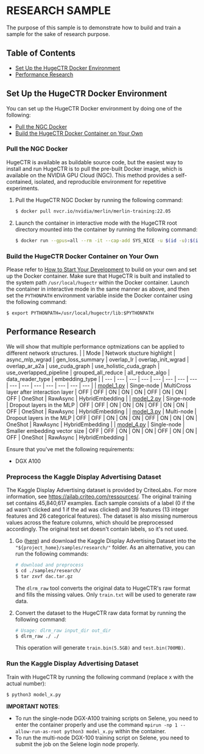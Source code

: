# RESEARCH SAMPLE #
The purpose of this sample is to demonstrate how to build and train a sample for the sake of research purpose.

## Table of Contents
* [Set Up the HugeCTR Docker Environment](#set-up-the-hugectr-docker-environment)
* [Performance Research](#performance-research)

## Set Up the HugeCTR Docker Environment ##
You can set up the HugeCTR Docker environment by doing one of the following:
- [Pull the NGC Docker](#pull-the-ngc-docker)
- [Build the HugeCTR Docker Container on Your Own](#build-the-hugectr-docker-container-on-your-own)

### Pull the NGC Docker ###
HugeCTR is available as buildable source code, but the easiest way to install and run HugeCTR is to pull the pre-built Docker image, which is available on the NVIDIA GPU Cloud (NGC). This method provides a self-contained, isolated, and reproducible environment for repetitive experiments.

1. Pull the HugeCTR NGC Docker by running the following command:
   ```bash
   $ docker pull nvcr.io/nvidia/merlin/merlin-training:22.05
   ```
2. Launch the container in interactive mode with the HugeCTR root directory mounted into the container by running the following command:
   ```bash
   $ docker run --gpus=all --rm -it --cap-add SYS_NICE -u $(id -u):$(id -g) -v $(pwd):/hugectr -w /hugectr nvcr.io/nvidia/merlin/merlin-training:22.05
   ```

### Build the HugeCTR Docker Container on Your Own ###
Please refer to [How to Start Your Development](https://nvidia-merlin.github.io/HugeCTR/master/hugectr_contributor_guide.html#how-to-start-your-development) to build on your own and set up the Docker container. Make sure that HugeCTR is built and installed to the system path `/usr/local/hugectr` within the Docker container. Launch the container in interactive mode in the same manner as above, and then set the `PYTHONPATH` environment variable inside the Docker container using the following command:
```shell
$ export PYTHONPATH=/usr/local/hugectr/lib:$PYTHONPATH
```

## Performance Research
We will show that multiple performance optmizations can be applied to different network structures.
|                               | Mode           | Network stucture highlight                   | async_mlp_wgrad | gen_loss_summary | overlap_lr | overlap_init_wgrad | overlap_ar_a2a | use_cuda_graph | use_holistic_cuda_graph | use_overlapped_pipeline | grouped_all_reduce | all_reduce_algo | data_reader_type | embedding_type  | 
| ---                           | ---            | ---                                          | ---             | ---              | ---        | ---                | ---            | ---            | ---                     | ---                     | ---                | ---             | ---              | ---             | 
| [model_1.py](./model_1.py)    | Singe-node     | MultiCross layer after interaction layer     | OFF             | OFF              | ON         | ON                 | ON             | OFF            | ON                      | ON                      | OFF                | OneShot         | RawAsync         | HybridEmbedding |
| [model_2.py](./model_2.py)    | Singe-node     | Dropout layers in the MLP                    | OFF             | OFF              | ON         | ON                 | ON             | OFF            | ON                      | ON                      | OFF                | OneShot         | RawAsync         | HybridEmbedding |
| [model_3.py](./model_3.py)    | Multi-node     | Dropout layers in the MLP                    | OFF             | OFF              | ON         | ON                 | ON             | OFF            | ON                      | ON                      | ON                 | OneShot         | RawAsync         | HybridEmbedding |
| [model_4.py](./model_4.py)    | Single-node    | Smaller embedding vector size                | OFF             | OFF              | ON         | ON                 | ON             | OFF            | ON                      | ON                      | OFF                | OneShot         | RawAsync         | HybridEmbedding |


Ensure that you've met the following requirements:
- DGX A100

### Preprocess the Kaggle Display Advertising Dataset ##
The Kaggle Display Advertising dataset is provided by CriteoLabs. For more information, see https://ailab.criteo.com/ressources/. The original training set contains 45,840,617 examples. Each sample consists of a label (0 if the ad wasn't clicked and 1 if the ad was clicked) and 39 features (13 integer features and 26 categorical features). The dataset is also missing numerous values across the feature columns, which should be preprocessed accordingly. The original test set doesn't contain labels, so it's not used.

1. Go ([here](https://ailab.criteo.com/ressources/)) and download the Kaggle Display Advertising Dataset into the `"${project_home}/samples/research/"` folder.
   As an alternative, you can run the following commands: 
   ```bash
   # download and preprocess
   $ cd ./samples/research/
   $ tar zxvf dac.tar.gz
   ```
   The `dlrm_raw` tool converts the original data to HugeCTR's raw format and fills the missing values. Only `train.txt` will be used to generate raw data.

2. Convert the dataset to the HugeCTR raw data format by running the following command:
   ```bash
   # Usage: dlrm_raw input_dir out_dir
   $ dlrm_raw ./ ./ 
   ```
   This operation will generate `train.bin(5.5GB)` and `test.bin(700MB)`.

### Run the Kaggle Display Advertising Dataset ##
Train with HugeCTR by running the following command (replace x with the actual number):
   ```bash
   $ python3 model_x.py
   ```

**IMPORTANT NOTES**: 
- To run the single-node DGX-A100 training scripts on Selene, you need to enter the container properly and use the command `mpirun -np 1 --allow-run-as-root python3 model_x.py` within the container.
- To run the multi-node DGX-100 training script on Selene, you need to submit the job on the Selene login node properly.
